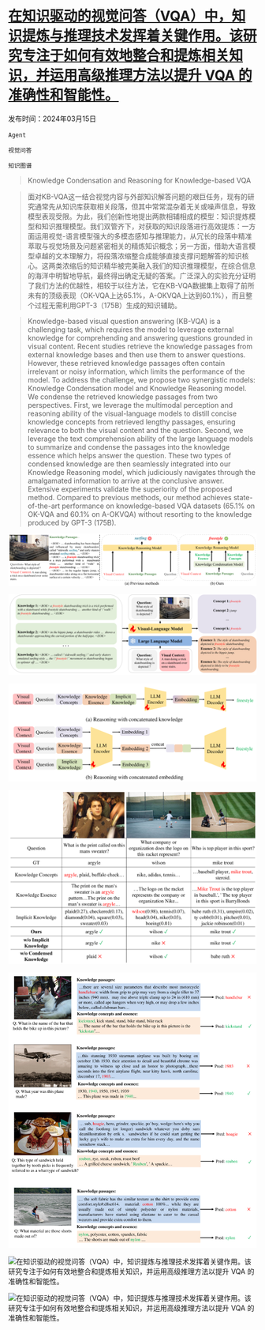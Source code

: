 # [在知识驱动的视觉问答（VQA）中，知识提炼与推理技术发挥着关键作用。该研究专注于如何有效地整合和提炼相关知识，并运用高级推理方法以提升 VQA 的准确性和智能性。](https://arxiv.org/abs/2403.10037)

发布时间：2024年03月15日

`Agent`

`视觉问答`

`知识图谱`

> Knowledge Condensation and Reasoning for Knowledge-based VQA

> 面对KB-VQA这一结合视觉内容与外部知识解答问题的艰巨任务，现有的研究通常先从知识库获取相关段落，但其中常常混杂着无关或噪声信息，导致模型表现受限。为此，我们创新性地提出两款相辅相成的模型：知识提炼模型和知识推理模型。我们双管齐下，对获取的知识段落进行高效提炼：一方面运用视觉-语言模型强大的多模态感知与推理能力，从冗长的段落中精准萃取与视觉场景及问题紧密相关的精炼知识概念；另一方面，借助大语言模型卓越的文本理解力，将段落浓缩整合成能够直接支撑问题解答的知识核心。这两类浓缩后的知识精华被完美融入我们的知识推理模型，在综合信息的海洋中明智地导航，最终得出确定无疑的答案。广泛深入的实验充分证明了我们方法的优越性，相较于以往方法，它在KB-VQA数据集上取得了前所未有的顶级表现（OK-VQA上达65.1%，A-OKVQA上达到60.1%），而且整个过程无需利用GPT-3（175B）生成的知识辅助。

> Knowledge-based visual question answering (KB-VQA) is a challenging task, which requires the model to leverage external knowledge for comprehending and answering questions grounded in visual content. Recent studies retrieve the knowledge passages from external knowledge bases and then use them to answer questions. However, these retrieved knowledge passages often contain irrelevant or noisy information, which limits the performance of the model. To address the challenge, we propose two synergistic models: Knowledge Condensation model and Knowledge Reasoning model. We condense the retrieved knowledge passages from two perspectives. First, we leverage the multimodal perception and reasoning ability of the visual-language models to distill concise knowledge concepts from retrieved lengthy passages, ensuring relevance to both the visual content and the question. Second, we leverage the text comprehension ability of the large language models to summarize and condense the passages into the knowledge essence which helps answer the question. These two types of condensed knowledge are then seamlessly integrated into our Knowledge Reasoning model, which judiciously navigates through the amalgamated information to arrive at the conclusive answer. Extensive experiments validate the superiority of the proposed method. Compared to previous methods, our method achieves state-of-the-art performance on knowledge-based VQA datasets (65.1% on OK-VQA and 60.1% on A-OKVQA) without resorting to the knowledge produced by GPT-3 (175B).

![在知识驱动的视觉问答（VQA）中，知识提炼与推理技术发挥着关键作用。该研究专注于如何有效地整合和提炼相关知识，并运用高级推理方法以提升 VQA 的准确性和智能性。](../../../paper_images/2403.10037/x1.png)

![在知识驱动的视觉问答（VQA）中，知识提炼与推理技术发挥着关键作用。该研究专注于如何有效地整合和提炼相关知识，并运用高级推理方法以提升 VQA 的准确性和智能性。](../../../paper_images/2403.10037/x2.png)

![在知识驱动的视觉问答（VQA）中，知识提炼与推理技术发挥着关键作用。该研究专注于如何有效地整合和提炼相关知识，并运用高级推理方法以提升 VQA 的准确性和智能性。](../../../paper_images/2403.10037/x3.png)

![在知识驱动的视觉问答（VQA）中，知识提炼与推理技术发挥着关键作用。该研究专注于如何有效地整合和提炼相关知识，并运用高级推理方法以提升 VQA 的准确性和智能性。](../../../paper_images/2403.10037/x4.png)

![在知识驱动的视觉问答（VQA）中，知识提炼与推理技术发挥着关键作用。该研究专注于如何有效地整合和提炼相关知识，并运用高级推理方法以提升 VQA 的准确性和智能性。](../../../paper_images/2403.10037/x5.png)

![在知识驱动的视觉问答（VQA）中，知识提炼与推理技术发挥着关键作用。该研究专注于如何有效地整合和提炼相关知识，并运用高级推理方法以提升 VQA 的准确性和智能性。](../../../paper_images/2403.10037/x6.png)

![在知识驱动的视觉问答（VQA）中，知识提炼与推理技术发挥着关键作用。该研究专注于如何有效地整合和提炼相关知识，并运用高级推理方法以提升 VQA 的准确性和智能性。](../../../paper_images/2403.10037/x7.png)